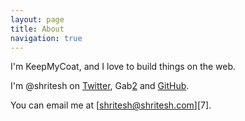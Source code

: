 ```yaml
---
layout: page
title: About
navigation: true
---
```


I'm KeepMyCoat, and I love to build things on the web.

I'm @shritesh on [Twitter][1], Gab[2] and [GitHub][3].

You can email me at [shritesh@shritesh.com][7].

[1]: https://twitter.com/keepmycoat
[2]: https://gab.ai/KeepMyCoat
[3]: https://github.com/keepmycoat
